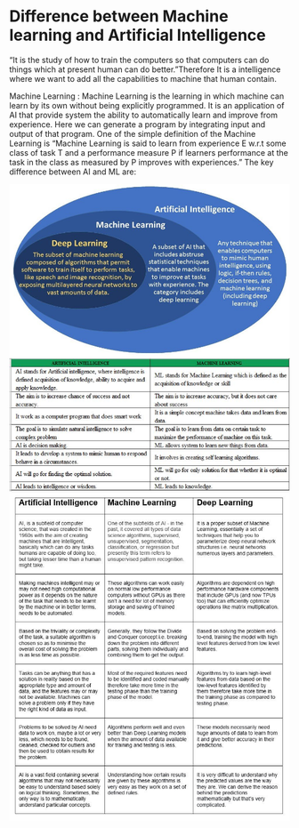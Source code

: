 # Difference between Machine learning and Artificial Intelligence

 “It is the study of how to train the computers so that computers can do things which at present human can do better.”Therefore It is a intelligence where we want to add all the capabilities to machine that human contain.

Machine Learning : Machine Learning is the learning in which machine can learn by its own without being explicitly programmed. It is an application of AI that provide system the ability to automatically learn and improve from experience. Here we can generate a program by integrating input and output of that program. One of the simple definition of the Machine Learning is “Machine Learning is said to learn from experience E w.r.t some class of task T and a performance measure P if learners performance at the task in the class as measured by P improves with experiences.”
The key difference between AI and ML are:


![Difference](images/Difference.png)
![Difference1](images/Difference1.png)
![Difference2](images/Difference2.png)
